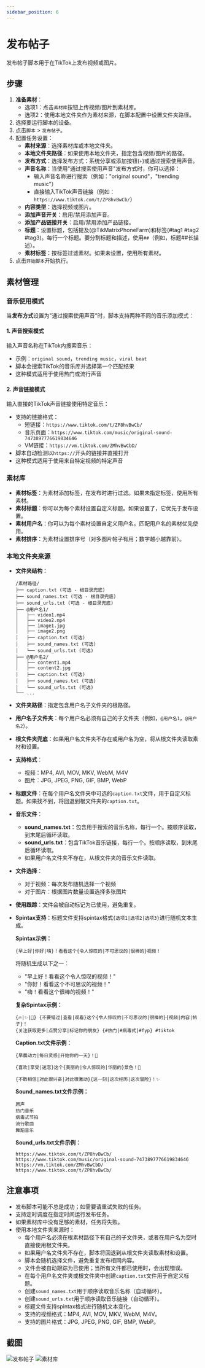 ```yaml
---
sidebar_position: 6
---
```


# 发布帖子

发布帖子脚本用于在TikTok上发布视频或图片。

## 步骤

1. **准备素材**：
   - 选项1：点击`素材库`按钮上传视频/图片到素材库。
   - 选项2：使用本地文件夹作为素材来源，在脚本配置中设置文件夹路径。
2. 选择要运行脚本的设备。
3. 点击`脚本` > `发布帖子`。
4. 配置任务设置：
    - **素材来源**：选择素材库或本地文件夹。
    - **本地文件夹路径**：如果使用本地文件夹，指定包含视频/图片的路径。
    - **发布方式**：选择发布方式：系统分享或添加按钮(`+`)或通过搜索使用声音。
    - **声音名称**：当使用"通过搜索使用声音"发布方式时，你可以选择：
      - 输入声音名称进行搜索（例如："original sound"，"trending music"）
      - 直接输入TikTok声音链接（例如：`https://www.tiktok.com/t/ZP8hvBwCb/`）
    - **内容类型**：选择视频或图片。
    - **添加声音开关**：启用/禁用添加声音。
    - **添加产品链接开关**：启用/禁用添加产品链接。
    - **标题**：设置标题，包括提及(@TikMatrixPhoneFarm)和标签(#tag1 #tag2 #tag3)。每行一个标题。要分割标题和描述，使用`##`（例如，标题##长描述）。
    - **素材标签**：按标签过滤素材。如果未设置，使用所有素材。
5. 点击`开始脚本`开始执行。

## 素材管理

### 音乐使用模式

当**发布方式**设置为"通过搜索使用声音"时，脚本支持两种不同的音乐添加模式：

#### 1. 声音搜索模式

输入声音名称在TikTok内搜索音乐：

- 示例：`original sound`，`trending music`，`viral beat`
- 脚本会搜索TikTok的音乐库并选择第一个匹配结果
- 这种模式适用于使用热门或流行声音

#### 2. 声音链接模式

输入直接的TikTok声音链接使用特定音乐：

- 支持的链接格式：
  - 短链接：`https://www.tiktok.com/t/ZP8hvBwCb/`
  - 音乐页面：`https://www.tiktok.com/music/original-sound-7473897776619834646`
  - VM链接：`https://vm.tiktok.com/ZMhvBwCbD/`
- 脚本自动检测以`https://`开头的链接并直接打开
- 这种模式适用于使用来自特定视频的特定声音

### 素材库

- **素材标签**：为素材添加标签，在发布时进行过滤。如果未指定标签，使用所有素材。
- **素材标题**：你可以为每个素材设置自定义标题。如果设置了，它优先于发布设置。
- **素材用户名**：你可以为每个素材设置自定义用户名。匹配用户名的素材优先使用。
- **素材排序**：为素材设置排序号（对多图片帖子有用；数字越小越靠前）。

### 本地文件夹来源

- **文件夹结构**：

  ```text
  /素材路径/
  ├── caption.txt (可选 - 根目录兜底)
  ├── sound_names.txt (可选 - 根目录兜底)  
  ├── sound_urls.txt (可选 - 根目录兜底)
  ├── @用户名1/
  │   ├── video1.mp4
  │   ├── video2.mp4
  │   ├── image1.jpg
  │   ├── image2.png
  │   ├── caption.txt (可选)
  │   ├── sound_names.txt (可选)
  │   └── sound_urls.txt (可选)
  ├── @用户名2/
  │   ├── content1.mp4
  │   ├── content2.jpg
  │   ├── caption.txt (可选)
  │   ├── sound_names.txt (可选)
  │   └── sound_urls.txt (可选)
  └── ...
  ```

- **文件夹路径**：指定包含用户名子文件夹的根路径。
- **用户名子文件夹**：每个用户名必须有自己的子文件夹（例如，`@用户名1`，`@用户名2`）。
- **根文件夹兜底**：如果用户名文件夹不存在或用户名为空，将从根文件夹读取素材和设置。
- **支持格式**：
  - 视频：MP4, AVI, MOV, MKV, WebM, M4V
  - 图片：JPG, JPEG, PNG, GIF, BMP, WebP
- **标题文件**：在每个用户名文件夹中可选的`caption.txt`文件，用于自定义标题。如果找不到，将回退到根文件夹的`caption.txt`。
- **音乐文件**：
  - **sound_names.txt**：包含用于搜索的音乐名称，每行一个。按顺序读取，到末尾后循环读取。
  - **sound_urls.txt**：包含TikTok音乐链接，每行一个。按顺序读取，到末尾后循环读取。
  - 如果用户名文件夹不存在，从根文件夹的音乐文件读取。
- **文件选择**：
  - 对于视频：每次发布随机选择一个视频
  - 对于图片：根据图片数量设置选择多张图片
- **使用跟踪**：文件会被自动标记为已使用，避免重复。
- **Spintax支持**：标题文件支持spintax格式`{选项1|选项2|选项3}`进行随机文本生成。

  **Spintax示例：**

  ```text
  {早上好|你好|嗨}！看看这个{令人惊叹的|不可思议的|很棒的}视频！
  ```

  将随机生成以下之一：
  - "早上好！看看这个令人惊叹的视频！"
  - "你好！看看这个不可思议的视频！"
  - "嗨！看看这个很棒的视频！"

  **复杂Spintax示例：**

  ```text
  {🔥|✨|🎉} {不要错过|查看|观看}这个{令人惊叹的|不可思议的|很棒的}{视频|内容|帖子}！ 
  {关注获取更多|点赞分享|标记你的朋友} {#热门|#病毒式|#fyp} #tiktok
  ```

  **Caption.txt文件示例：**

  ```text
  {早晨动力|每日灵感|开始你的一天}！💪
  
  {喜欢|享受|迷恋}这个{美丽的|令人惊叹的|华丽的}景色！🌅
  
  {不敢相信|对此很兴奋|对此很激动}{这一刻|这次经历|这次冒险}！✨
  ```

  **Sound_names.txt文件示例：**

  ```text
  原声
  热门音乐
  病毒式节拍
  流行歌曲
  舞蹈音乐
  ```

  **Sound_urls.txt文件示例：**

  ```text
  https://www.tiktok.com/t/ZP8hvBwCb/
  https://www.tiktok.com/music/original-sound-7473897776619834646
  https://vm.tiktok.com/ZMhvBwCbD/
  https://www.tiktok.com/t/ZP8hvBwCb/
  ```

## 注意事项

- 发布脚本可能不总是成功；如需要请重试失败的任务。
- 支持定时调度在指定时间运行发布任务。
- 如果素材库中没有足够的素材，任务将失败。
- 使用本地文件夹来源时：
  - 每个用户名必须在根素材路径下有自己的子文件夹，或者在用户名为空时直接使用根文件夹。
  - 如果用户名文件夹不存在，脚本将回退到从根文件夹读取素材和设置。
  - 脚本会随机选择文件，避免重复发布相同内容。
  - 文件会被自动跟踪为已使用；当所有文件都已使用时，会出现错误。
  - 在每个用户名文件夹或根文件夹中创建`caption.txt`文件用于自定义标题。
  - 创建`sound_names.txt`用于顺序读取音乐名称（自动循环）。
  - 创建`sound_urls.txt`用于顺序读取音乐链接（自动循环）。
  - 标题文件支持spintax格式进行随机文本变化。
  - 支持的视频格式：MP4, AVI, MOV, MKV, WebM, M4V。
  - 支持的图片格式：JPG, JPEG, PNG, GIF, BMP, WebP。

## 截图

![发布帖子](../img/post.png)
![素材库](../img/material.png)
